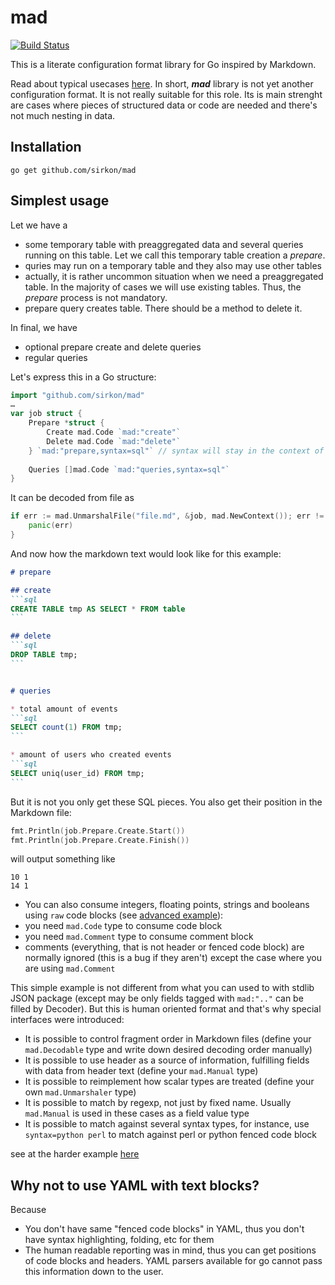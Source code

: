 # mad
[![Build Status](https://travis-ci.org/sirkon/mad.svg?branch=master)](https://travis-ci.org/sirkon/mad)

This is a literate configuration format library for Go inspired by Markdown. 


Read about typical usecases [here](USECASES.md). 
In short, ___mad___ library is not yet another configuration format. It is not really suitable for this role. 
Its is main strenght are cases where pieces of structured data or code are needed and there's not much nesting in data.

## Installation

```
go get github.com/sirkon/mad
```
 

## Simplest usage

Let we have a 
* some temporary table with preaggregated data and several queries running on this table. Let we call
this temporary table creation a *prepare*. 
* quries may run on a temporary table and they also may use other tables
* actually, it is rather uncommon situation when we need a preaggregated table. In the majority of cases we
    will use existing tables. Thus, the *prepare* process is not mandatory.
* prepare query creates table. There should be a method to delete it. 
    
In final, we have
* optional prepare create and delete queries
* regular queries

Let's express this in a Go structure:

```go
import "github.com/sirkon/mad"
…
var job struct {
	Prepare *struct {
		Create mad.Code `mad:"create"`
		Delete mad.Code `mad:"delete"`
	} `mad:"prepare,syntax=sql"` // syntax will stay in the context of nested fields 
	
	Queries []mad.Code `mad:"queries,syntax=sql"`
}
```

It can be decoded from file as

```go
if err := mad.UnmarshalFile("file.md", &job, mad.NewContext()); err != nil {
	panic(err)
}
```

And now how the markdown text would look like for this example:

````markdown
# prepare

## create
```sql
CREATE TABLE tmp AS SELECT * FROM table
```

## delete
```sql
DROP TABLE tmp;
```


# queries

* total amount of events
```sql
SELECT count(1) FROM tmp;
```

* amount of users who created events
```sql
SELECT uniq(user_id) FROM tmp;
```
````

But it is not you only get these SQL pieces. You also get their position in the Markdown file:

```go
fmt.Println(job.Prepare.Create.Start())
fmt.Println(job.Prepare.Create.Finish())
```

will output something like 

```
10 1
14 1
```



* You can also consume integers, floating points, strings and booleans using `raw` code blocks (see [advanced example](HARD.md)):
* you need `mad.Code` type to consume code block
* you need `mad.Comment` type to consume comment block
* comments (everything, that is not header or fenced code block) are normally ignored (this is a bug if they aren't) 
    except the case where you are using `mad.Comment` 


This simple example is not different from what you can used to with stdlib JSON package (except may be only
fields tagged with `mad:".."` can be filled by Decoder). But this is human oriented format and that's why special
interfaces were introduced:
* It is possible to control fragment order in Markdown files (define your `mad.Decodable` type and write down desired decoding order manually)
* It is possible to use header as a source of information, fulfilling fields with data from header text (define your `mad.Manual` type)
* It is possible to reimplement how scalar types are treated (define your own `mad.Unmarshaler` type)
* It is possible to match by regexp, not just by fixed name. Usually `mad.Manual` is used in these cases as a field value type
* It is possible to match against several syntax types, for instance, use `syntax=python perl` to match against perl or python fenced code block

see at the harder example [here](HARD.md)

## Why not to use YAML with text blocks?

Because

* You don't have same "fenced code blocks" in YAML, thus you don't have syntax highlighting, folding, etc for them
* The human readable reporting was in mind, thus you can get positions of code blocks and headers. YAML parsers available
    for go cannot pass this information down to the user. 
